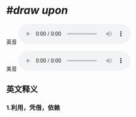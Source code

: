 # ***\#draw upon*** 
英音
<audio src="./media/draw upon1.aac" controls="controls"></audio>

美音
<audio src="./media/draw upon2.aac" controls="controls"></audio>



  

英文释义
---
### 1.**利用，凭借，依赖**  



